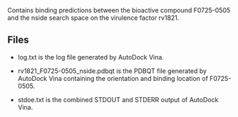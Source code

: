 Contains binding predictions between the bioactive compound F0725-0505 and the nside search space on the virulence factor rv1821.

## Files

- log.txt is the log file generated by AutoDock Vina.

- rv1821_F0725-0505_nside.pdbqt is the PDBQT file generated by AutoDock Vina containing the orientation and binding location of F0725-0505.

- stdoe.txt is the combined STDOUT and STDERR output of AutoDock Vina.

